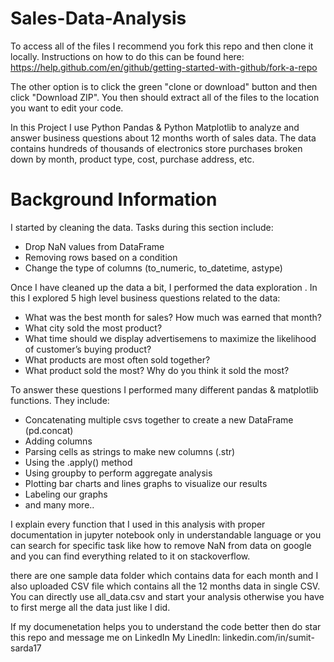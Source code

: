 # Sales-Data-Analysis

To access all of the files I recommend you fork this repo and then clone it locally. Instructions on how to do this can be found here: https://help.github.com/en/github/getting-started-with-github/fork-a-repo

The other option is to click the green "clone or download" button and then click "Download ZIP". You then should extract all of the files to the location you want to edit your code.


In this Project I use Python Pandas & Python Matplotlib to analyze and answer business questions about 12 months worth of sales data. The data contains hundreds of thousands of electronics store purchases broken down by month, product type, cost, purchase address, etc. 

# Background Information

I started by cleaning the data. Tasks during this section include:
- Drop NaN values from DataFrame
- Removing rows based on a condition
- Change the type of columns (to_numeric, to_datetime, astype)

Once I have cleaned up the data a bit, I performed the data exploration . In this I explored 5 high level business questions related to the data:
- What was the best month for sales? How much was earned that month?
- What city sold the most product?
- What time should we display advertisemens to maximize the likelihood of customer’s buying product?
- What products are most often sold together?
- What product sold the most? Why do you think it sold the most?

To answer these questions I performed many different pandas & matplotlib functions. They include:
- Concatenating multiple csvs together to create a new DataFrame (pd.concat)
- Adding columns
- Parsing cells as strings to make new columns (.str)
- Using the .apply() method
- Using groupby to perform aggregate analysis
- Plotting bar charts and lines graphs to visualize our results
- Labeling our graphs
- and many more..

I explain every function that I used in this analysis with proper documentation in jupyter notebook only in understandable language or you can search for specific task like how to remove NaN from data on google and you can find everything related to it on stackoverflow. 

there are one sample data folder which contains data for each month and I also uploaded CSV file which contains all the 12 months data in single CSV. You can directly use all_data.csv and start your analysis otherwise you have to first merge all the data just like I did.

If my documenetation helps you to understand the code better then do star this repo and message me on LinkedIn 
My LinedIn: linkedin.com/in/sumit-sarda17


